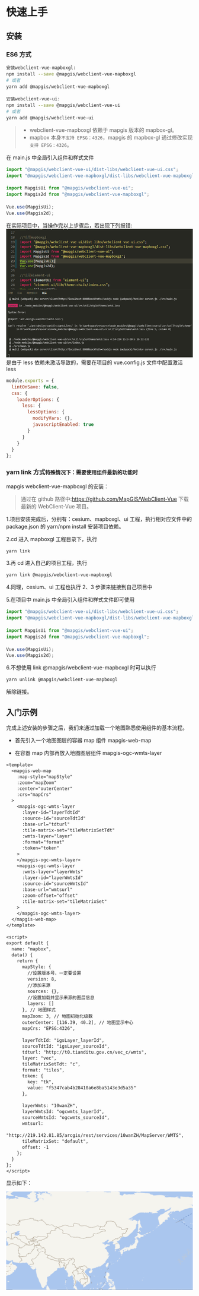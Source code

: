 # 快速上手

## 安装

### ES6 方式

```bash
安装webclient-vue-mapboxgl:
npm install --save @mapgis/webclient-vue-mapboxgl
# 或者
yarn add @mapgis/webclient-vue-mapboxgl

安装webclient-vue-ui:
npm install --save @mapgis/webclient-vue-ui
# 或者
yarn add @mapgis/webclient-vue-ui
```

> - webclient-vue-mapboxgl 依赖于 mapgis 版本的 mapbox-gl。
> - mapbox 本身`不支持 EPSG：4326`，mapgis 的 mapbox-gl 通过修改实现`支持 EPSG：4326`。

在 main.js 中全局引入组件和样式文件

```js
import "@mapgis/webclient-vue-ui/dist-libs/webclient-vue-ui.css";
import "@mapgis/webclient-vue-mapboxgl/dist-libs/webclient-vue-mapboxgl.css";

import MapgisUi from "@mapgis/webclient-vue-ui";
import Mapgis2d from "@mapgis/webclient-vue-mapboxgl";

Vue.use(MapgisUi);
Vue.use(Mapgis2d);
```

在实际项目中，当操作完以上步骤后，若出现下列报错:
![less未激活](../images/bug/activeLess.png)
是由于 less 依赖未激活导致的，需要在项目的 vue.config.js 文件中配置激活 less

```js
module.exports = {
  lintOnSave: false,
  css: {
    loaderOptions: {
      less: {
        lessOptions: {
          modifyVars: {},
          javascriptEnabled: true
        }
      }
    }
  }
};
```

### yarn link 方式`特殊情况下：需要使用组件最新的功能时`

mapgis webclient-vue-mapboxgl 的安装：

> 通过在 github 路径中:https://github.com/MapGIS/WebClient-Vue 下载最新的 WebClient-Vue 项目。

1.项目安装完成后，分别有：cesium、mapboxgl、ui 工程，执行相对应文件中的 package.json 的 yarn/npm install 安装项目依赖。

2.cd 进入 mapboxgl 工程目录下，执行

```bash
yarn link
```

3.再 cd 进入自己的项目工程，执行

```bash
yarn link @mapgis/webclient-vue-mapboxgl
```

4.同理，cesium、ui 工程也执行 2、3 步骤来链接到自己项目中

5.在项目中 main.js 中全局引入组件和样式文件即可使用

```js
import "@mapgis/webclient-vue-ui/dist-libs/webclient-vue-ui.css";
import "@mapgis/webclient-vue-mapboxgl/dist-libs/webclient-vue-mapboxgl.css";

import MapgisUi from "@mapgis/webclient-vue-ui";
import Mapgis2d from "@mapgis/webclient-vue-mapboxgl";

Vue.use(MapgisUi);
Vue.use(Mapgis2d);
```

6.不想使用 link @mapgis/webclient-vue-mapboxgl 时可以执行

```bash
yarn unlink @mapgis/webclient-vue-mapboxgl
```

解除链接。

## 入门示例

完成上述安装的步骤之后，我们来通过加载一个地图熟悉使用组件的基本流程。

- 首先引入一个地图图层的容器 map 组件 mapgis-web-map

- 在容器 map 内部再放入地图图层组件 mapgis-ogc-wmts-layer

```vue
<template>
  <mapgis-web-map
    :map-style="mapStyle"
    :zoom="mapZoom"
    :center="outerCenter"
    :crs="mapCrs"
  >
    <mapgis-ogc-wmts-layer
      :layer-id="layerTdtId"
      :source-id="sourceTdtId"
      :base-url="tdturl"
      :tile-matrix-set="tileMatrixSetTdt"
      :wmts-layer="layer"
      :format="format"
      :token="token"
    >
    </mapgis-ogc-wmts-layer>
    <mapgis-ogc-wmts-layer
      :wmts-layer="layerWmts"
      :layer-id="layerWmtsId"
      :source-id="sourceWmtsId"
      :base-url="wmtsurl"
      :zoom-offset="offset"
      :tile-matrix-set="tileMatrixSet"
    >
    </mapgis-ogc-wmts-layer>
  </mapgis-web-map>
</template>

<script>
export default {
  name: "mapbox",
  data() {
    return {
      mapStyle: {
        //设置版本号，一定要设置
        version: 8,
        //添加来源
        sources: {},
        //设置加载并显示来源的图层信息
        layers: []
      }, // 地图样式
      mapZoom: 3, // 地图初始化级数
      outerCenter: [116.39, 40.2], // 地图显示中心
      mapCrs: "EPSG:4326",

      layerTdtId: "igsLayer_layerId",
      sourceTdtId: "igsLayer_sourceId",
      tdturl: "http://t0.tianditu.gov.cn/vec_c/wmts",
      layer: "vec",
      tileMatrixSetTdt: "c",
      format: "tiles",
      token: {
        key: "tk",
        value: "f5347cab4b28410a6e8ba5143e3d5a35"
      },

      layerWmts: "10wanZH",
      layerWmtsId: "ogcwmts_layerId",
      sourceWmtsId: "ogcwmts_sourceId",
      wmtsurl:
        "http://219.142.81.85/arcgis/rest/services/10wanZH/MapServer/WMTS",
      tileMatrixSet: "default",
      offset: -1
    };
  }
};
</script>
```

显示如下：

![入门示例](./example.png)

